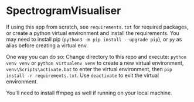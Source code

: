 # SpectrogramVisualiser

If using this app from scratch, see `requirements.txt` for required packages, or create a python virtual environment and install the requirements. You may need to install pip (`python3 -m pip install --upgrade pip`), or `py` as alias before creating a virtual env.

One way you can do so: 
Change directory to this repo and execute: `python venv venv` or `python virtualenv venv` to create a new virtual environment, `venv\Scripts\activate.bat` to enter the virtual environment, then `pip install -r requirements.txt`. Use `deactivate` to exit the virtual environment.

You'll need to install ffmpeg as well if running on your local machine.